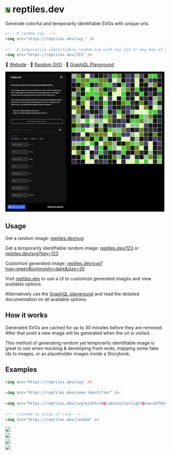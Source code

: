 # <img src="public/favicon-16x16.png" /> reptiles.dev

Generate colorful and temporarily identifiable SVGs with unique urls.

```html
<!-- A random svg  -->
<img src="https://reptiles.dev/svg " />

<!-- A temporarily identifiable random svg with key 123 or any key of your choosing.  -->
<img src="https://reptiles.dev/123" />
```

🦎
 [Website](https://reptiles.dev) · 🔗 [Random SVG](https://reptiles.dev/svg) · 🛝 [GraphQL Playground](https://reptiles.dev/api/graphql)

<img width="500px" src="docs/example.png" />

## Usage

Get a random image: [reptiles.dev/svg](https://reptiles.dev/svg)

Get a temporarily identifiable random image: [reptiles.dev/123](https://reptiles.dev/123) or [reptiles.dev/svg?key=123](https://reptiles.dev/svg?key=123)

Customize generated image: [reptiles.dev/svg?hue=green&luminosity=dark&size=20](https://reptiles.dev/svg?hue=green&luminosity=dark&size=20)

Visit [reptiles.dev](https://reptiles.dev) to use a UI to customize generated images and view available options.

Alternatively use the [GraphQL playground](https://reptiles.dev/api/graphql) and read the detailed documentation on all available options.

## How it works

Generated SVGs are cached for up to 30 minutes before they are removed. After that point a new image will be generated when the url is visited.

This method of generating random yet temporarily identifiable image is great to use when mocking & developing front-ends, mapping some fake ids to images, or as placeholder images inside a
Storybook.

## Examples

```html
<img src="https://reptiles.dev/svg" />

<img src="https://reptiles.dev/some-identifier" />

<img src="https://reptiles.dev/svg?width=10&luminosity=light&hue=147A34" />

<!-- /random is alias of /svg -->
<img src="https://reptiles.dev/random" />
```

<img src="https://reptiles.dev/svg" />
<br />
<img src="https://reptiles.dev/some-identifier" />
<br />
<img src="https://reptiles.dev/svg?width=10&luminosity=dark&hue=147A34" />
<br />
<img src="https://reptiles.dev/random" />
